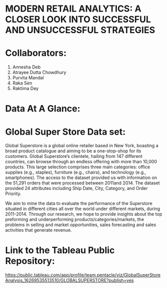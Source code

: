 # MODERN RETAIL ANALYTICS: A CLOSER LOOK INTO SUCCESSFUL AND UNSUCCESSFUL STRATEGIES

# Collaborators:
1. Annesha Deb
2. Atrayee Dutta Chowdhury
3. Purvita Mandal
4. Raka Sen
5. Raktima Dey

# Data At A Glance:

# Global Super Store Data set:
Global Superstore is a global online retailer based in New York, boasting a broad product catalogue and aiming to be a one-stop-shop for its customers. Global Superstore’s clientele, hailing from 147 different countries, can browse through an endless offering with more than 10,000 products. This large selection comprises three main categories: office supplies (e.g., staples), furniture (e.g., chairs), and technology (e.g., smartphones). The access to the dataset provided us with information on the 51,291 orders that were processed between 2011and 2014. The dataset provided 24 attributes including Ship Date, City, Category, and Order Priority. 
  
 We aim to mine the data to evaluate the performance of the Superstore situated in different cities all over the world under different markets, during 2011-2014. Through our research, we hope to provide insights about the top preforming and underperforming products/categories/markets, the problems in selling and market opportunities, sales forecasting and sales activities that generate revenue.

# Link to the Tableau Public Repository: 
https://public.tableau.com/app/profile/team.pentacle/viz/GlobalSuperStoreAnalysis_16269535513510/GLOBALSUPERSTORE?publish=yes
